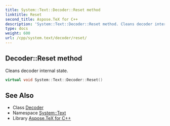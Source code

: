 ```yaml
---
title: System::Text::Decoder::Reset method
linktitle: Reset
second_title: Aspose.TeX for C++
description: 'System::Text::Decoder::Reset method. Cleans decoder internal state in C++.'
type: docs
weight: 600
url: /cpp/system.text/decoder/reset/
---
```

## Decoder::Reset method


Cleans decoder internal state.

```cpp
virtual void System::Text::Decoder::Reset()
```

## See Also

* Class [Decoder](../)
* Namespace [System::Text](../../)
* Library [Aspose.TeX for C++](../../../)
